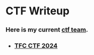# CTF Writeup
### Here is my current [ctf team](https://ctftime.org/team/313749).
- ### [TFC CTF 2024](https://github.com/raul-dunca/TFC-CTF-2024)
